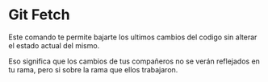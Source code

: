 # Git Fetch

Este comando te permite bajarte los ultimos cambios del codigo sin alterar el estado actual del mismo.

Eso significa que los cambios de tus compañeros no se verán reflejados en tu rama, pero si sobre la rama que ellos trabajaron.